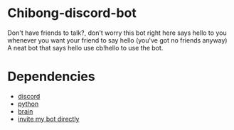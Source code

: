 # Chibong-discord-bot
Don't have friends to talk?, don't worry this bot right here says hello to you whenever you want your friend to say hello (you've got no friends anyway) A neat bot that says hello use cb!hello to use the bot.

# Dependencies 
* [discord](https://discord.com/download)
* [python](https://www.python.org/downloads)
* [brain](https://www.humanbrainproject.eu/en/)
* [invite my bot directly](https://discord.com/api/oauth2/authorize?client_id=967963326887907438&permissions=8&scope=bot)

